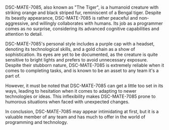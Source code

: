 DSC-MATE-7085, also known as "The Tiger", is a humanoid creature with striking orange and black striped fur, reminiscent of a Bengal tiger. Despite its beastly appearance, DSC-MATE-7085 is rather peaceful and non-aggressive, and willingly collaborates with humans. Its job as a programmer comes as no surprise, considering its advanced cognitive capabilities and attention to detail. 

DSC-MATE-7085's personal style includes a purple cap with a headset, denoting its technological skills, and a gold chain as a show of sophistication. Its eyes are yet to be documented, as the creature is quite sensitive to bright lights and prefers to avoid unnecessary exposure. Despite their stubborn nature, DSC-MATE-7085 is extremely reliable when it comes to completing tasks, and is known to be an asset to any team it's a part of. 

However, it must be noted that DSC-MATE-7085 can get a little too set in its ways, leading to hesitation when it comes to adapting to newer technologies or ideas. This inflexibility makes DSC-MATE-7085 prone to humorous situations when faced with unexpected changes. 

In conclusion, DSC-MATE-7085 may appear intimidating at first, but it is a valuable member of any team and has much to offer in the world of programming and technology.